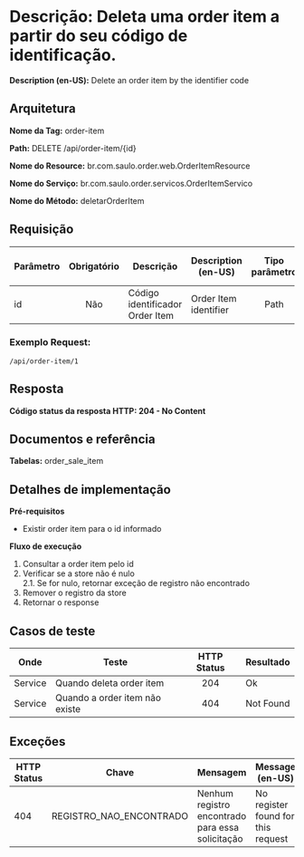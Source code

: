 # **Descrição:** Deleta uma order item a partir do seu código de identificação.

**Description (en-US):** Delete an order item by the identifier code

## **Arquitetura**

**Nome da Tag:** order-item

**Path:** DELETE /api/order-item/{id}

**Nome do Resource:** br.com.saulo.order.web.OrderItemResource

**Nome do Serviço:** br.com.saulo.order.servicos.OrderItemServico

**Nome do Método:** deletarOrderItem

## **Requisição**

|Parâmetro | Obrigatório | Descrição | Description (en-US) | Tipo parâmetro | Tipo de dados | Exemplo | Validador |
|---|:---:|---|---|:---:|:---:|---|---|
| id | Não | Código identificador Order Item | Order Item identifier | Path | Long  | 1 |

### **Exemplo Request:**
```
/api/order-item/1
```
## **Resposta**

**Código status da resposta HTTP: 204 - No Content**

## **Documentos e referência**

**Tabelas:** order_sale_item

## **Detalhes de implementação**

**Pré-requisitos**
* Existir order item para o id informado

**Fluxo de execução**

1. Consultar a order item pelo id
2. Verificar se a store não é nulo  
2.1. Se for nulo, retornar exceção de registro não encontrado  
3. Remover o registro da store
4. Retornar o response

## **Casos de teste**

| Onde | Teste | HTTP Status | Resultado |
| --- | --- | :---: | --- |
| Service | Quando deleta order item | 204 | Ok |
| Service | Quando a order item não existe | 404 | Not Found |

## **Exceções**

| HTTP Status | Chave | Mensagem | Message (en-US) |
|---|---|---|---|
| 404 | REGISTRO_NAO_ENCONTRADO | Nenhum registro encontrado para essa solicitação | No register found for this request |